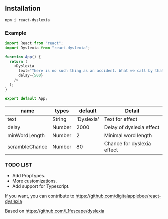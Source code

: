 ## Installation

```bash
npm i react-dyslexia
```

### Example

```js
import React from "react";
import Dyslexia from "react-dyslexia";

function App() {
  return (
    <Dyslexia
      text="There is no such thing as an accident. What we call by that name is the effect of some cause which we do not see."
      delay={500}
    />
  );
}

export default App;
```


| name | types | default | Detail |
| ------ | ------ |------|------|
| text | String | 'Dyslexia' | Text for effect |
| delay | Number  | 2000 | Delay of dyslexia effect |
| minWordLength | Number  | 2 |  Minimal word length |
| scrambleChance | Number  | 80 | Chance for dyslexia effect |


### TODO LIST
* Add PropTypes.
* More customizations.
* Add support for Typescript.


If you want, you can contribute to https://github.com/digitalapplebee/react-dyslexia

Based on https://github.com/L1fescape/dyslexia